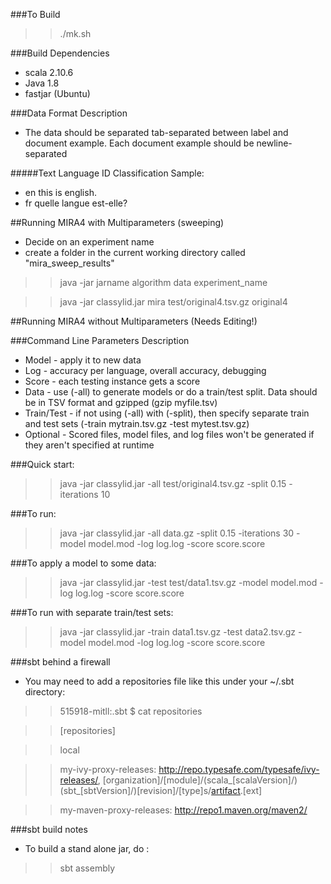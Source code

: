 ###To Build
>> ./mk.sh

###Build Dependencies
* scala 2.10.6
* Java 1.8
* fastjar (Ubuntu)


###Data Format Description
* The data should be separated tab-separated between label and document example. Each document example should be newline-separated

#####Text Language ID Classification Sample:
* en	this is english.
* fr	quelle langue est-elle?


##Running MIRA4 with Multiparameters (sweeping)
* Decide on an experiment name
* create a folder in the current working directory called "mira_sweep_results"

>> java -jar jarname algorithm data experiment_name

>> java -jar classylid.jar mira test/original4.tsv.gz original4




##Running MIRA4 without Multiparameters (Needs Editing!)

###Command Line Parameters Description
* Model - apply it to new data
* Log - accuracy per language, overall accuracy, debugging
* Score - each testing instance gets a score 
* Data - use (-all) to generate models or do a train/test split. Data should be in TSV format and gzipped (gzip myfile.tsv)
* Train/Test - if not using (-all) with (-split), then specify separate train and test sets (-train mytrain.tsv.gz -test mytest.tsv.gz)
* Optional - Scored files, model files, and log files won't be generated if they aren't specified at runtime

###Quick start:
>> java -jar classylid.jar -all test/original4.tsv.gz -split 0.15 -iterations 10

###To run:
>> java -jar classylid.jar -all data.gz -split 0.15 -iterations 30 -model model.mod -log log.log -score score.score

###To apply a model to some data:
>> java -jar classylid.jar -test test/data1.tsv.gz -model model.mod -log log.log -score score.score

###To run with separate train/test sets:
>> java -jar classylid.jar -train data1.tsv.gz -test data2.tsv.gz -model model.mod -log log.log -score score.score

###sbt behind a firewall
* You may need to add a repositories file like this under your ~/.sbt directory:

>> 515918-mitll:.sbt $ cat repositories

>> [repositories]

>>  local

>>  my-ivy-proxy-releases: http://repo.typesafe.com/typesafe/ivy-releases/, [organization]/[module]/(scala_[scalaVersion]/)(sbt_[sbtVersion]/)[revision]/[type]s/[artifact](-[classifier]).[ext]

>>  my-maven-proxy-releases: http://repo1.maven.org/maven2/

###sbt build notes
* To build a stand alone jar, do :

>> sbt assembly